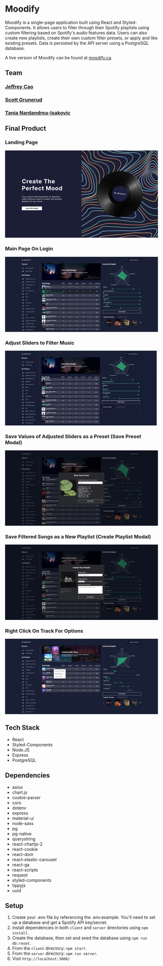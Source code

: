 # Moodify

Moodify is a single-page application built using React and Styled-Components. It allows users to filter through their Spotify playlists using custom filtering based on Spotify's audio features data. Users can also create new playlists, create their own custom filter presets, or apply and like existing presets. Data is persisted by the API server using a PostgreSQL database. 

A live version of Moodify can be found at [moodify.ca](https://moodify.ca).

## Team

### [Jeffrey Cao](https://github.com/jeffreycao1998)
### [Scott Grunerud](https://github.com/ScottGrun)
### [Tania Nardandrea-Isakovic](https://github.com/rtnrtn)

## Final Product

### Landing Page
![landing page](https://github.com/ScottGrun/moodify/blob/master/client/docs/landing.png?raw=true)

### Main Page On Login
![main page on login](https://github.com/ScottGrun/moodify/blob/master/client/docs/main%20page%20on%20login.png?raw=true)

### Adjust Sliders to Filter Music
![adjust sliders](https://github.com/ScottGrun/moodify/blob/master/client/docs/adjust%20sliders.gif?raw=true)

### Save Values of Adjusted Sliders as a Preset (Save Preset Modal)
![save preset modal](https://github.com/ScottGrun/moodify/blob/master/client/docs/save%20preset%20modal.png?raw=true)

### Save Filtered Songs as a New Playlist (Create Playlist Modal)
![create playlist modal](https://github.com/ScottGrun/moodify/blob/master/client/docs/create%20playlist%20modal.png?raw=true)

### Right Click On Track For Options
![right click on track](https://github.com/ScottGrun/moodify/blob/master/client/docs/right%20click%20on%20track.png?raw=true)

## Tech Stack

- React
- Styled-Components
- Node.JS
- Express
- PostgreSQL

## Dependencies

- axios
- chart.js
- cookie-parser
- cors
- dotenv
- express
- material-ui
- node-sass
- pg 
- pg-native
- querystring
- react-chartjs-2
- react-cookie
- react-dom
- react-elastic-carousel
- react-ga
- react-scripts
- request
- styled-components
- tippyjs
- uuid

## Setup

1. Create your .env file by referencing the .env.example. You'll need to set up a database and get a Spotify API key/secret.  
2. Install dependencies in both `client` and `server` directories using `npm install`. 
3. Create the database, then set and seed the database using `npm run db:reset`. 
4. From the `client` directory: `npm start`.
5. From the `server` directory: `npm run server`.
6. Visit `http://localhost:3000/`
